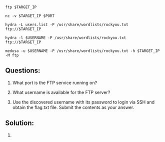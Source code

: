```
ftp $TARGET_IP
```
```
nc -v $TARGET_IP $PORT
```
```
hydra -L users.list -P /usr/share/wordlists/rockyou.txt ftp://$TARGET_IP
```
```
hydra -l $USERNAME -P /usr/share/wordlists/rockyou.txt ftp://$TARGET_IP
```
```
medusa -u $USERNAME -P /usr/share/wordlists/rockyou.txt -h $TARGET_IP -M ftp
```

## Questions:
1. What port is the FTP service running on? 

2. What username is available for the FTP server? 

3. Use the discovered username with its password to login via SSH and obtain the flag.txt file. Submit the contents as your answer. 

## Solution:
1. 
